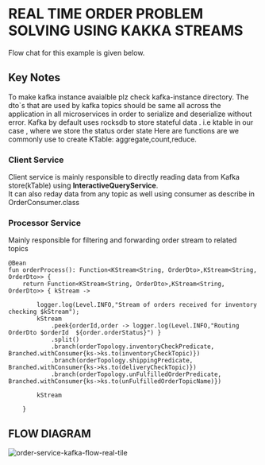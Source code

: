 # REAL TIME ORDER PROBLEM SOLVING USING KAKKA STREAMS

Flow chat for this example is given below. 

## Key Notes
To make kafka instance avaialble plz check kafka-instance directory.
The dto`s that are used by kafka topics should be same all across the application in all microservices in order to serialize and deserialize without error.
Kafka by default uses rocksdb to store stateful data . i.e ktable in our case , where we store the status order state
Here are functions are we commonly use to create KTable: aggregate,count,reduce.

### Client Service
Client service is mainly responsible to directly reading data from Kafka store(kTable) using  **InteractiveQueryService**.                            
It can also reday data from any topic as well using consumer as describe in OrderConsumer.class


### Processor Service
Mainly responsible for filtering and forwarding order stream to related topics

    
    @Bean
    fun orderProcess(): Function<KStream<String, OrderDto>,KStream<String, OrderDto>> {
        return Function<KStream<String, OrderDto>,KStream<String, OrderDto>> { kStream ->

            logger.log(Level.INFO,"Stream of orders received for inventory checking $kStream");
            kStream
                .peek{orderId,order -> logger.log(Level.INFO,"Routing OrderDto $orderId  ${order.orderStatus}") }
                .split()
                .branch(orderTopology.inventoryCheckPredicate, Branched.withConsumer{ks->ks.to(inventoryCheckTopic)})
                .branch(orderTopology.shippingPredicate, Branched.withConsumer{ks->ks.to(deliveryCheckTopic)})
                .branch(orderTopology.unFulfilledOrderPredicate, Branched.withConsumer{ks->ks.to(unFulfilledOrderTopicName)})

            kStream

        }
        





## FLOW DIAGRAM
![order-service-kafka-flow-real-tile](https://user-images.githubusercontent.com/28490692/179777774-4e0057b7-56a4-4158-bbf7-2a3c21ce21bc.png)
